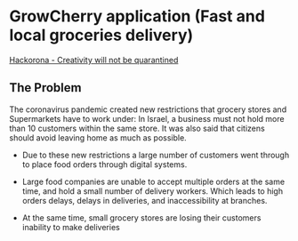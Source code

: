 # GrowCherry application (Fast and local groceries delivery)

[Hackorona - Creativity will not be quarantined](https://hackorona.in.dev/)

## The Problem

The coronavirus pandemic created new restrictions that grocery stores and Supermarkets  have to work under: In Israel, a business must not hold more than 10 customers within the same store. It was also said that citizens should avoid leaving home as much as possible.

* Due to these new restrictions a large number of customers went through to place food orders through digital systems.

* Large food companies are unable to accept multiple orders at the same time, and hold a small number of delivery workers. Which leads to high orders delays, delays in deliveries, and inaccessibility at branches.

* At the same time, small grocery stores are losing their customers inability to make deliveries

